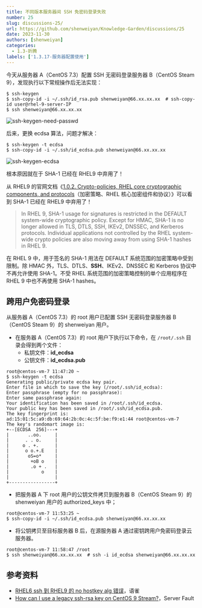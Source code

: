 ```yaml
---
title: 不同版本服务器间 SSH 免密码登录失败
number: 25
slug: discussions-25/
url: https://github.com/shenweiyan/Knowledge-Garden/discussions/25
date: 2023-11-30
authors: [shenweiyan]
categories: 
  - 1.3-折腾
labels: ['1.3.17-服务器配置使用']
---
```


今天从服务器 A（CentOS 7.3）配置 SSH 无密码登录服务器 B（CentOS Steam 9），发现执行以下常规操作后无法实现：
```
$ ssh-keygen
$ ssh-copy-id -i ~/.ssh/id_rsa.pub shenweiyan@66.xx.xx.xx  # ssh-copy-id user@rhel-9-server-IP
$ ssh shenweiyan@66.xx.xx.xx
```
![ssh-keygen-need-passwd](https://slab-1251708715.cos.ap-guangzhou.myqcloud.com/KGarden/2023/ssh-keygen-passwd.png)

后来，更换 ecdsa 算法，问题才解决：
```
$ ssh-keygen -t ecdsa
$ ssh-copy-id -i ~/.ssh/id_ecdsa.pub shenweiyan@66.xx.xx.xx
```
![ssh-keygen-ecdsa](https://slab-1251708715.cos.ap-guangzhou.myqcloud.com/KGarden/2023/ssh-keygen-ecdsa.png)

根本原因就在于 SHA-1 已经在 RHEL9 中弃用了！

从 RHEL9 的官网文档《[1.0.2. Crypto-policies, RHEL core cryptographic components, and protocols](https://access.redhat.com/documentation/en-us/red_hat_enterprise_linux/9/html-single/considerations_in_adopting_rhel_9/index#ref_considerations-security-crypto_changes-to-security)（加密策略、RHEL 核心加密组件和协议）》可以看到 SHA-1 已经在 RHEL9 中弃用了！
> In RHEL 9, SHA-1 usage for signatures is restricted in the DEFAULT system-wide cryptographic policy. Except for HMAC, SHA-1 is no longer allowed in TLS, DTLS, SSH, IKEv2, DNSSEC, and Kerberos protocols. Individual applications not controlled by the RHEL system-wide crypto policies are also moving away from using SHA-1 hashes in RHEL 9.

在 RHEL 9 中，用于签名的 SHA-1 用法在 DEFAULT 系统范围的加密策略中受到限制。除 HMAC 外，TLS、DTLS、**SSH**、IKEv2、DNSSEC 和 Kerberos 协议中不再允许使用 SHA-1。不受 RHEL 系统范围的加密策略控制的单个应用程序在 RHEL 9 中也不再使用 SHA-1 hashes。

## 跨用户免密码登录

从服务器 A（CentOS 7.3）的 root 用户已配置 SSH 无密码登录服务器 B（CentOS Steam 9）的 shenweiyan 用户。

- 在服务器 A（CentOS 7.3）的 root 用户下执行以下命令，在 `/root/.ssh` 目录会得到两个文件：
  - 私钥文件：**id_ecdsa**
  - 公钥文件：**id_ecdsa.pub**
```
root@centos-vm-7 11:47:20 ~ 
$ ssh-keygen -t ecdsa
Generating public/private ecdsa key pair.
Enter file in which to save the key (/root/.ssh/id_ecdsa): 
Enter passphrase (empty for no passphrase): 
Enter same passphrase again: 
Your identification has been saved in /root/.ssh/id_ecdsa.
Your public key has been saved in /root/.ssh/id_ecdsa.pub.
The key fingerprint is:
ad:15:01:5c:a9:db:69:64:2b:0c:4c:5f:be:f9:e1:44 root@centos-vm-7
The key's randomart image is:
+--[ECDSA  256]---+
|       ..oo.     |
|      . . o.     |
|     o . +.      |
|      o o.+.E    |
|       oS=o*     |
|        +oB o    |
|        .o + .   |
|            o    |
|                 |
+-----------------+
```

- 把服务器 A 下 root 用户的公钥文件拷贝到服务器 B（CentOS Steam 9）的 shenweiyan 用户的 authorized_keys 中；
```
root@centos-vm-7 11:53:25 ~
$ ssh-copy-id -i ~/.ssh/id_ecdsa.pub shenweiyan@66.xx.xx.xx
```

- 将公钥拷贝至目标服务器 B 后，在源服务器 A 通过密钥跨用户免密码登录云服务器。
```
root@centos-vm-7 11:58:47 /root 
$ ssh shenweiyan@66.xx.xx.xx  # ssh -i id_ecdsa shenweiyan@66.xx.xx.xx
```

## 参考资料
- [RHEL6 ssh 到 RHEL9 的 no hostkey alg 错误](https://www.yuque.com/shenweiyan/cookbook/rhel-9-no-hostkey-alg)，语雀
- [How can I use a legacy ssh-rsa key on CentOS 9 Stream?](https://serverfault.com/questions/1095898/how-can-i-use-a-legacy-ssh-rsa-key-on-centos-9-stream)，Server Fault


<script src="https://giscus.app/client.js"
	data-repo="shenweiyan/Knowledge-Garden"
	data-repo-id="R_kgDOKgxWlg"
	data-mapping="number"
	data-term="25"
	data-reactions-enabled="1"
	data-emit-metadata="0"
	data-input-position="bottom"
	data-theme="light"
	data-lang="zh-CN"
	crossorigin="anonymous"
	async>
</script>
